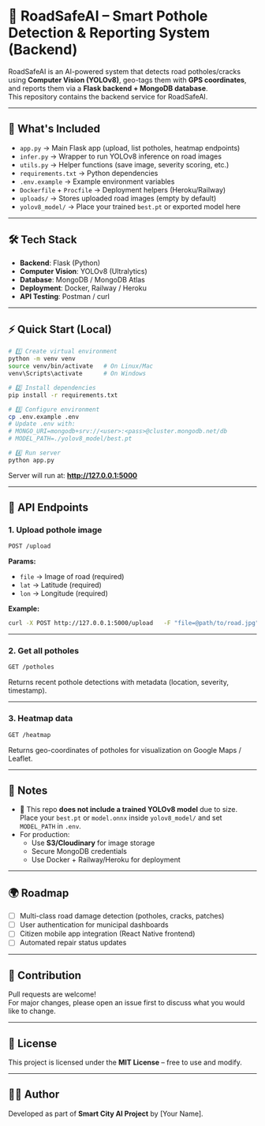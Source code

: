 # 🚦 RoadSafeAI – Smart Pothole Detection & Reporting System (Backend)

RoadSafeAI is an AI-powered system that detects road potholes/cracks using **Computer Vision (YOLOv8)**, geo-tags them with **GPS coordinates**, and reports them via a **Flask backend + MongoDB database**.  
This repository contains the backend service for RoadSafeAI.

---

## 📂 What's Included
- `app.py` → Main Flask app (upload, list potholes, heatmap endpoints)
- `infer.py` → Wrapper to run YOLOv8 inference on road images
- `utils.py` → Helper functions (save image, severity scoring, etc.)
- `requirements.txt` → Python dependencies
- `.env.example` → Example environment variables
- `Dockerfile` + `Procfile` → Deployment helpers (Heroku/Railway)
- `uploads/` → Stores uploaded road images (empty by default)
- `yolov8_model/` → Place your trained `best.pt` or exported model here

---

## 🛠️ Tech Stack
- **Backend**: Flask (Python)
- **Computer Vision**: YOLOv8 (Ultralytics)
- **Database**: MongoDB / MongoDB Atlas
- **Deployment**: Docker, Railway / Heroku
- **API Testing**: Postman / curl

---

## ⚡ Quick Start (Local)

```bash
# 1️⃣ Create virtual environment
python -m venv venv
source venv/bin/activate   # On Linux/Mac
venv\Scripts\activate      # On Windows

# 2️⃣ Install dependencies
pip install -r requirements.txt

# 3️⃣ Configure environment
cp .env.example .env
# Update .env with:
# MONGO_URI=mongodb+srv://<user>:<pass>@cluster.mongodb.net/db
# MODEL_PATH=./yolov8_model/best.pt

# 4️⃣ Run server
python app.py
```

Server will run at: **http://127.0.0.1:5000**

---

## 📡 API Endpoints

### 1. Upload pothole image
```bash
POST /upload
```
**Params:**  
- `file` → Image of road (required)  
- `lat` → Latitude (required)  
- `lon` → Longitude (required)  

**Example:**
```bash
curl -X POST http://127.0.0.1:5000/upload   -F "file=@path/to/road.jpg"   -F "lat=26.9124" -F "lon=75.7873"
```

---

### 2. Get all potholes
```bash
GET /potholes
```
Returns recent pothole detections with metadata (location, severity, timestamp).

---

### 3. Heatmap data
```bash
GET /heatmap
```
Returns geo-coordinates of potholes for visualization on Google Maps / Leaflet.

---

## 📌 Notes
- 🚧 This repo **does not include a trained YOLOv8 model** due to size.  
  Place your `best.pt` or `model.onnx` inside `yolov8_model/` and set `MODEL_PATH` in `.env`.
- For production:
  - Use **S3/Cloudinary** for image storage
  - Secure MongoDB credentials
  - Use Docker + Railway/Heroku for deployment

---

## 🌍 Roadmap
- [ ] Multi-class road damage detection (potholes, cracks, patches)  
- [ ] User authentication for municipal dashboards  
- [ ] Citizen mobile app integration (React Native frontend)  
- [ ] Automated repair status updates  

---

## 🤝 Contribution
Pull requests are welcome!  
For major changes, please open an issue first to discuss what you would like to change.  

---

## 📜 License
This project is licensed under the **MIT License** – free to use and modify.

---

## 👨‍💻 Author
Developed as part of **Smart City AI Project** by [Your Name].
